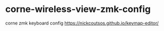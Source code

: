 # corne-wireless-view-zmk-config
corne zmk keyboard config
https://nickcoutsos.github.io/keymap-editor/
